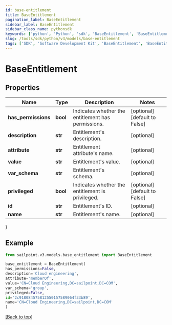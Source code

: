 ```yaml
---
id: base-entitlement
title: BaseEntitlement
pagination_label: BaseEntitlement
sidebar_label: BaseEntitlement
sidebar_class_name: pythonsdk
keywords: ['python', 'Python', 'sdk', 'BaseEntitlement', 'BaseEntitlement']
slug: /tools/sdk/python/v3/models/base-entitlement
tags: ['SDK', 'Software Development Kit', 'BaseEntitlement', 'BaseEntitlement']
---
```


# BaseEntitlement

## Properties

| Name | Type | Description | Notes |
| --- | --- | --- | --- |
| **has_permissions** | **bool** | Indicates whether the entitlement has permissions. | [optional] [default to False] |
| **description** | **str** | Entitlement's description. | [optional] |
| **attribute** | **str** | Entitlement attribute's name. | [optional] |
| **value** | **str** | Entitlement's value. | [optional] |
| **var_schema** | **str** | Entitlement's schema. | [optional] |
| **privileged** | **bool** | Indicates whether the entitlement is privileged. | [optional] [default to False] |
| **id** | **str** | Entitlement's ID. | [optional] |
| **name** | **str** | Entitlement's name. | [optional] |

}

## Example

```python
from sailpoint.v3.models.base_entitlement import BaseEntitlement

base_entitlement = BaseEntitlement(
has_permissions=False,
description='Cloud engineering',
attribute='memberOf',
value='CN=Cloud Engineering,DC=sailpoint,DC=COM',
var_schema='group',
privileged=False,
id='2c918084575812550157589064f33b89',
name='CN=Cloud Engineering,DC=sailpoint,DC=COM'
)

```

[[Back to top]](#)
